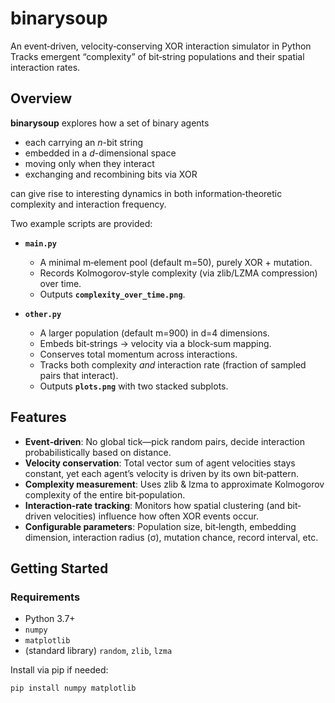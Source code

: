 # binarysoup

An event‑driven, velocity‑conserving XOR interaction simulator in Python  
Tracks emergent “complexity” of bit‑string populations and their spatial interaction rates.

## Overview

**binarysoup** explores how a set of binary agents  
- each carrying an _n_-bit string  
- embedded in a _d_-dimensional space  
- moving only when they interact  
- exchanging and recombining bits via XOR  

can give rise to interesting dynamics in both information‐theoretic complexity and interaction frequency.

Two example scripts are provided:

- **`main.py`**  
  - A minimal m‑element pool (default m=50), purely XOR + mutation.  
  - Records Kolmogorov‐style complexity (via zlib/LZMA compression) over time.  
  - Outputs **`complexity_over_time.png`**.

- **`other.py`**  
  - A larger population (default m=900) in d=4 dimensions.  
  - Embeds bit‑strings → velocity via a block‐sum mapping.  
  - Conserves total momentum across interactions.  
  - Tracks both complexity _and_ interaction rate (fraction of sampled pairs that interact).  
  - Outputs **`plots.png`** with two stacked subplots.

## Features

- **Event‑driven**: No global tick—pick random pairs, decide interaction probabilistically based on distance.  
- **Velocity conservation**: Total vector sum of agent velocities stays constant, yet each agent’s velocity is driven by its own bit‑pattern.  
- **Complexity measurement**: Uses zlib & lzma to approximate Kolmogorov complexity of the entire bit‑population.  
- **Interaction‐rate tracking**: Monitors how spatial clustering (and bit‐driven velocities) influence how often XOR events occur.  
- **Configurable parameters**: Population size, bit‑length, embedding dimension, interaction radius (σ), mutation chance, record interval, etc.

## Getting Started

### Requirements

- Python 3.7+  
- `numpy`  
- `matplotlib`  
- (standard library) `random`, `zlib`, `lzma`

Install via pip if needed:

```bash
pip install numpy matplotlib
